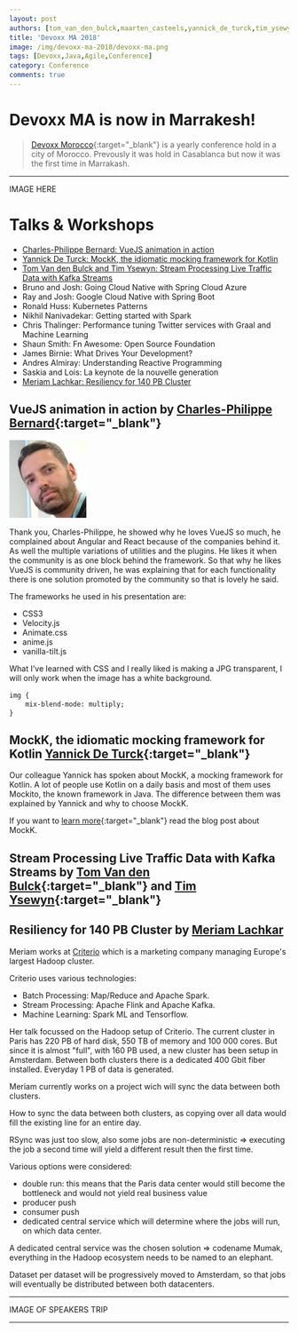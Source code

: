 ```yaml
---
layout: post
authors: [tom_van_den_bulck,maarten_casteels,yannick_de_turck,tim_ysewyn]
title: 'Devoxx MA 2018'
image: /img/devoxx-ma-2018/devoxx-ma.png
tags: [Devoxx,Java,Agile,Conference]
category: Conference
comments: true
---
```


# Devoxx MA is now in Marrakesh!

> [Devoxx Morocco](https://devoxx.ma/){:target="_blank"} is a yearly conference hold in a city of Morocco.
> Prevously it was hold in Casablanca but now it was the first time in Marrakash.

****

IMAGE HERE

# Talks & Workshops

* [Charles-Philippe Bernard: VueJS animation in action](#vuejs-animation-in-action-by-charles-philippe-bernard)
* [Yannick De Turck: MockK, the idiomatic mocking framework for Kotlin](#mockk-the-idiomatic-mocking-framework-for-kotlin-yannick-de-turck)
* [Tom Van den Bulck and Tim Ysewyn: Stream Processing Live Traffic Data with Kafka Streams](#stream-processing-live-traffic-data-with-kafka-streams-by-tom-and-tim)
* Bruno and Josh: Going Cloud Native with Spring Cloud Azure
* Ray and Josh: Google Cloud Native with Spring Boot
* Ronald Huss: Kubernetes Patterns
* Nikhil Nanivadekar: Getting started with Spark
* Chris Thalinger: Performance tuning Twitter services with Graal and Machine Learning
* Shaun Smith: Fn Awesome: Open Source Foundation
* James Birnie: What Drives Your Development?
* Andres Almiray: Understanding Reactive Programming
* Saskia and Lois: La keynote de la nouvelle generation
* [Meriam Lachkar: Resiliency for 140 PB Cluster](#resiliency-for-140-pb-cluster-by-meriam-lachkar)

## VueJS animation in action by [Charles-Philippe Bernard](https://twitter.com/charlyouki){:target="_blank"}

<span class="image left"><img class="p-image" alt="Charles-Philippe Bernard" src="/img/devoxx-ma-2018/speaker-charles-philippe.png"></span>

Thank you, Charles-Philippe, he showed why he loves VueJS so much, he complained about Angular and React because of the companies behind it. 
As well the multiple variations of utilities and the plugins. 
He likes it when the community is as one block behind the framework. 
So that why he likes VueJS is community driven, he was explaining that for each functionality there is one solution promoted by the community so that is lovely he said.

The frameworks he used in his presentation are: 

- CSS3
- Velocity.js
- Animate.css
- anime.js
- vanilla-tilt.js

What I’ve learned with CSS and I really liked is making a JPG transparent, I will only work when the image has a white background.

```(css)
img {
    mix-blend-mode: multiply;
}
```

## MockK, the idiomatic mocking framework for Kotlin [Yannick De Turck](https://twitter.com/YannickDeTurck){:target="_blank"}

Our colleague Yannick has spoken about MockK, a mocking framework for Kotlin. 
A lot of people use Kotlin on a daily basis and most of them uses Mockito, the known framework in Java. 
The difference between them was explained by Yannick and why to choose MockK.

If you want to [learn more](/testing/2018/02/05/Writing-tests-in-Kotlin-with-MockK.html){:target="_blank"} read the blog post about MockK.

## Stream Processing Live Traffic Data with Kafka Streams by [Tom Van den Bulck](https://twitter.com/tomvdbulck){:target="_blank"} and [Tim Ysewyn](https://twitter.com/TYsewyn){:target="_blank"}

## Resiliency for 140 PB Cluster by [Meriam Lachkar](https://twitter.com/lachkar_m) 

Meriam works at [Criterio](https://www.criteo.com/) which is a marketing company managing Europe's largest Hadoop cluster.

Criterio uses various technologies:
* Batch Processing: Map/Reduce and Apache Spark.
* Stream Processing: Apache Flink and Apache Kafka.
* Machine Learning: Spark ML and Tensorflow.

Her talk focussed on the Hadoop setup of Criterio.
The current cluster in Paris has 220 PB of hard disk, 550 TB of memory and 100 000 cores.
But since it is almost "full", with 160 PB used, a new cluster has been setup in Amsterdam.
Between both clusters there is a dedicated 400 Gbit fiber installed.
Everyday 1 PB of data is generated.

Meriam currently works on a project wich will sync the data between both clusters.


How to sync the data between both clusters, as copying over all data would fill the existing line for an entire day.

RSync was just too slow, also some jobs are non-deterministic => executing the job a second time will yield a different result then the first time.


Various options were considered:
* double run: this means that the Paris data center would still become the bottleneck and would not yield real business value
* producer push
* consumer push
* dedicated central service which will determine where the jobs will run, on which data center.

A dedicated central service was the chosen solution => codename Mumak, everything in the Hadoop ecosystem needs to be named to an elephant.

Dataset per dataset will be progressively moved to Amsterdam, so that jobs will eventually be distributed between both datacenters.



****

IMAGE OF SPEAKERS TRIP

****